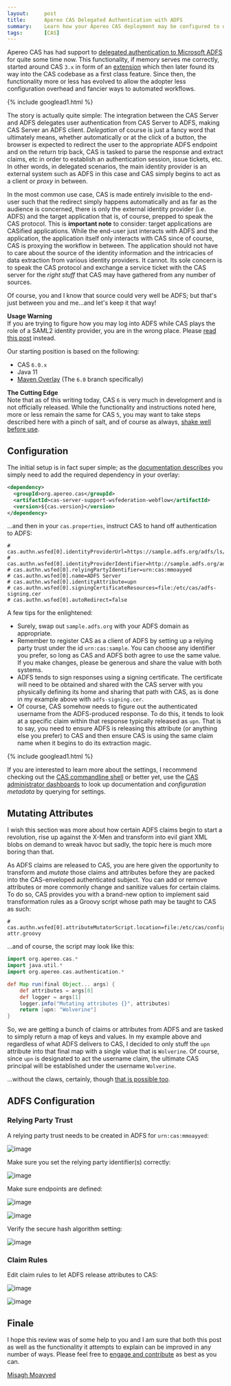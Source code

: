 ```yaml
---
layout:     post
title:      Apereo CAS Delegated Authentication with ADFS
summary:    Learn how your Apereo CAS deployment may be configured to delegate authentication to Microsoft ADFS.
tags:       [CAS]
---
```


Apereo CAS has had support to [delegated authentication to Microsoft ADFS](https://apereo.github.io/cas/6.0.x/integration/ADFS-Integration.html) for quite some time now. This functionality, if memory serves me correctly, started around CAS `3.x` in form of an [extension](https://github.com/Unicon/cas-adfs-integration) which then later found its way into the CAS codebase as a first class feature. Since then, the functionality more or less has evolved to allow the adopter less configuration overhead and fancier ways to automated workflows.

{% include googlead1.html  %}

The story is actually quite simple: The integration between the CAS Server and ADFS delegates user authentication from CAS Server to ADFS, making CAS Server an ADFS client. *Delegation* of course is just a fancy word that ultimately means, whether automatically or at the click of a button, the browser is expected to redirect the user to the appropriate ADFS endpoint and on the return trip back, CAS is tasked to parse the response and extract claims, etc in order to establish an authentication session, issue tickets, etc. In other words, in delegated scenarios, the main identity provider is an external system such as ADFS in this case and CAS simply begins to act as a client or *proxy* in between.

In the most common use case, CAS is made entirely invisible to the end-user such that the redirect simply happens automatically and as far as the audience is concerned, there is only the external identity provider (i.e. ADFS) and the target application that is, of course, prepped to speak the CAS protocol. This is **important note** to consider: target applications are CASified applications. While the end-user just interacts with ADFS and the application, the application itself only interacts with CAS since of course, CAS is proxying the workflow in between. The application should not have to care about the source of the identity information and the intricacies of data extraction from various identity providers. It cannot. Its sole concern is to speak the CAS protocol and exchange a service ticket with the CAS server for the *right stuff* that CAS may have gathered from any number of sources.

Of course, you and I know that source could very well be ADFS; but that's just between you and me...and let's keep it that way!

<div class="alert alert-success">
  <strong>Usage Warning</strong><br/>If you are trying to figure how you may log into ADFS while CAS plays the role of a SAML2 identity provider, you are in the wrong place. Please <a href="/2017/11/22/cas-saml-integration-adfs/">read this post</a> instead.
</div>

Our starting position is based on the following:

- CAS `6.0.x`
- Java 11
- [Maven Overlay](https://github.com/apereo/cas-overlay-template) (The `6.0` branch specifically)

<div class="alert alert-info">
  <strong>The Cutting Edge</strong><br/>Note that as of this writing today, CAS <code>6</code> is very much in development and is not officially released. While the functionality and instructions noted here, more or less remain the same for CAS <code>5</code>, you may want to take steps described here with a pinch of salt, and of course as always, <a href="/2017/03/08/the-myth-of-ga-rel/">shake well before use</a>.
</div>

## Configuration

The initial setup is in fact super simple; as the [documentation describes](https://apereo.github.io/cas/6.0.x/integration/ADFS-Integration.html) you simply need to add the required dependency in your overlay:

```xml
<dependency>
  <groupId>org.apereo.cas</groupId>
  <artifactId>cas-server-support-wsfederation-webflow</artifactId>
  <version>${cas.version}</version>
</dependency>
```

...and then in your `cas.properties`, instruct CAS to hand off authentication to ADFS:

```
# cas.authn.wsfed[0].identityProviderUrl=https://sample.adfs.org/adfs/ls/
# cas.authn.wsfed[0].identityProviderIdentifier=http://sample.adfs.org/adfs/services/trust
# cas.authn.wsfed[0].relyingPartyIdentifier=urn:cas:mmoayyed
# cas.authn.wsfed[0].name=ADFS Server
# cas.authn.wsfed[0].identityAttribute=upn
# cas.authn.wsfed[0].signingCertificateResources=file:/etc/cas/adfs-signing.cer
# cas.authn.wsfed[0].autoRedirect=false
```

A few tips for the enlightened:

- Surely, swap out `sample.adfs.org` with your ADFS domain as appropriate.
- Remember to register CAS as a client of ADFS by setting up a relying party trust under the id `urn:cas:sample`. You can choose any identifier you prefer, so long as CAS and ADFS both agree to use the same value. If you make changes, please be generous and share the value with both systems.
- ADFS tends to sign responses using a signing certificate. The certificate will need to be obtained and shared with the CAS server with you physically defining its home and sharing that path with CAS, as is done in my example above with `adfs-signing.cer`.
- Of course, CAS somehow needs to figure out the authenticated username from the ADFS-produced response. To do this, it tends to look at a specific claim within that response typically released as `upn`. That is to say, you need to ensure ADFS is releasing this attribute (or anything else you prefer) to CAS and then ensure CAS is using the same claim name when it begins to do its extraction magic.

{% include googlead1.html  %}

If you are interested to learn more about the settings, I recommend checking out the [CAS commandline shell](/2017/10/30/intro-cas-cli-shell/) or better yet, use the [CAS administrator dashboards](/2018/06/15/cas53-admin-endpoints-security/) to look up documentation and *configuration metadata* by querying for settings.

## Mutating Attributes

I wish this section was more about how certain ADFS claims begin to start a revolution, rise up against the X-Men and transform into evil giant XML blobs on demand to wreak havoc but sadly, the topic here is much more boring than that. 

As ADFS claims are released to CAS, you are here given the opportunity to transform and *mutate* those claims and attributes before they are packed into the
 CAS-enveloped authenticated subject. You can add or remove attributes or more commonly change and sanitize values for certain claims. To do so, CAS provides you with a brand-new option to implement said transformation rules as a Groovy script whose path may be taught to CAS as such: 
   
```properties
# cas.authn.wsfed[0].attributeMutatorScript.location=file:/etc/cas/config/wsfed-attr.groovy
```

...and of course, the script may look like this:

```groovy
import org.apereo.cas.*
import java.util.*
import org.apereo.cas.authentication.*

def Map run(final Object... args) {
    def attributes = args[0]
    def logger = args[1]
    logger.info("Mutating attributes {}", attributes)
    return [upn: "Wolverine"]
}
```

So, we are getting a bunch of claims or attributes from ADFS and are tasked to simply return a map of keys and values. In my example above and regardless of what ADFS delivers to CAS, I decided to only stuff the `upn` attribute into that final map with a single value that is `Wolverine`. Of course, since `upn` is designated to act the username claim, the ultimate CAS principal will be established under the username `Wolverine`.

...without the claws, certainly, though [that is possible too](https://apereo.github.io/2017/02/18/onthe-theoryof-possibility/).

## ADFS Configuration

### Relying Party Trust

A relying party trust needs to be created in ADFS for `urn:cas:mmoayyed`:

![image](https://user-images.githubusercontent.com/1205228/53475690-cdab3680-3a2d-11e9-875b-97e2003d8f67.png)

Make sure you set the relying party identifier(s) correctly:

![image](https://user-images.githubusercontent.com/1205228/53475715-dbf95280-3a2d-11e9-9973-499c6bafe3a1.png)

Make sure endpoints are defined:

![image](https://user-images.githubusercontent.com/1205228/53475744-f2071300-3a2d-11e9-8d20-a535639374d5.png)

![image](https://user-images.githubusercontent.com/1205228/53475750-f7fcf400-3a2d-11e9-91bd-edc8f1e87d40.png)

Verify the secure hash algorithm setting:

![image](https://user-images.githubusercontent.com/1205228/53475770-06e3a680-3a2e-11e9-9784-cb098eccbe99.png)

### Claim Rules

Edit claim rules to let ADFS release attributes to CAS:

![image](https://user-images.githubusercontent.com/1205228/53475819-2bd81980-3a2e-11e9-83f5-2bf11fff2eef.png)

![image](https://user-images.githubusercontent.com/1205228/53475841-3692ae80-3a2e-11e9-8393-ec09f1a04fb5.png)

## Finale

I hope this review was of some help to you and I am sure that both this post as well as the functionality it attempts to explain can be improved in any number of ways. Please feel free to [engage and contribute](https://apereo.github.io/cas/developer/Contributor-Guidelines.html) as best as you can.

[Misagh Moayyed](https://fawnoos.com)
